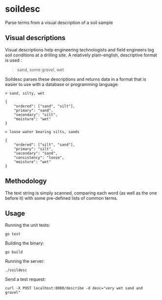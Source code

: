 # soildesc
Parse terms from a visual description of a soil sample


## Visual descriptions
Visual descriptions help engineering technologists and field engineers log soil conditions at a drilling site. A relatively plain-english, descriptive format is used :
> sand, some gravel, wet

Soildesc parses these descriptions and returns data in a format that is easier to use with a database or programming language:

```
> sand, silty, wet

{
    "ordered": ["sand", "silt"],
    "primary": "sand",
    "secondary": "silt",
    "moisture": "wet"
}
```

```
> loose water bearing silts, sands

{
    "ordered": ["silt", "sand"],
    "primary": "silt",
    "secondary": "sand",
    "consistency": "loose",
    "moisture": "wet"
}
```
## Methodology
The text string is simply scanned, comparing each word (as well as the one before it) with some pre-defined lists of common terms.

## Usage

Running the unit tests:
```
go test
```

Building the binary:
```
go build
```

Running the server:
```
./soildesc
```

Send a test request:
```
curl -X POST localhost:8000/describe -d desc="very wet sand and gravel"
```
